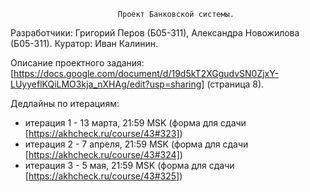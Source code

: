 							Проект Банковской системы.
Разработчики: Григорий Перов (Б05-311), Александра Новожилова (Б05-311).
Куратор: Иван Калинин.


Описание проектного задания:
[https://docs.google.com/document/d/19d5kT2XGgudvSN0ZjxY-LUyyeflKQiLMO3kja_nXHAg/edit?usp=sharing] (страница 8).


Дедлайны по итерациям:
* итерация 1 - 13 марта, 21:59 MSK (форма для сдачи [https://akhcheck.ru/course/43#323])
* итерация 2 - 7 апреля, 21:59 MSK (форма для сдачи [https://akhcheck.ru/course/43#324])
* итерация 3 - 5 мая, 21:59 MSK (форма для сдачи [https://akhcheck.ru/course/43#325])


